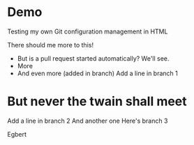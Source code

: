 # Demo
Testing my own Git configuration management in HTML

There should me more to this! 
* But is a pull request started automatically? We'll see.
* More
* And even more (added in branch)
Add a line in branch 1
# But never the twain shall meet
Add a line in branch 2
And another one
Here's branch 3

Egbert
